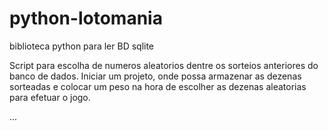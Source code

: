 # python-lotomania
biblioteca python para ler BD sqlite

Script para escolha de numeros aleatorios dentre os sorteios anteriores do banco de dados.
Iniciar um projeto, onde possa armazenar as dezenas sorteadas e colocar um peso na hora de escolher as dezenas aleatorias
para efetuar o jogo.

...
